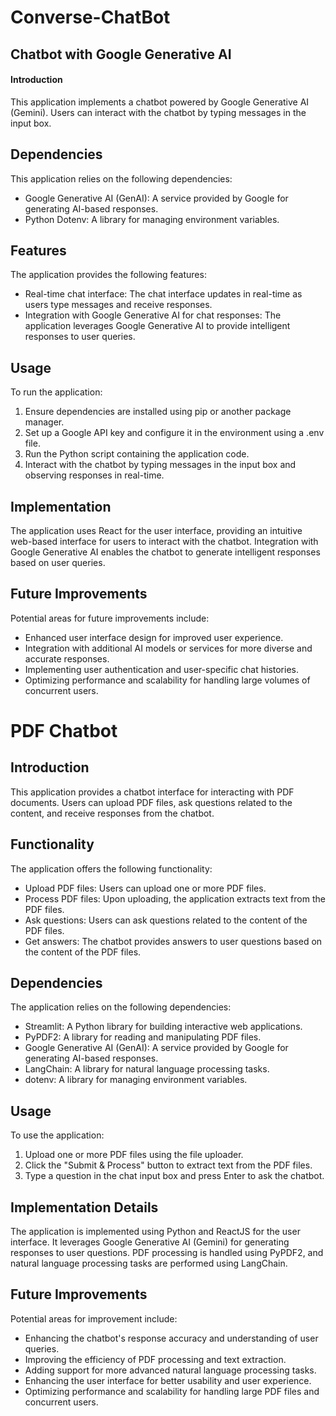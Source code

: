 # Converse-ChatBot
<documentation>
    <metadata>
        <h2>Chatbot with Google Generative AI</h2>
    </metadata>
    <content>
        <section>
            <h4>Introduction</h4>
            <content>
                <p>This application implements a chatbot powered by Google Generative AI (Gemini). Users can interact with the chatbot by typing messages in the input box.</p>
            </content>
        </section>
        <section>
            <h2>Dependencies</h2>
            <content>
                <p>This application relies on the following dependencies:</p>
                <ul>
                    <li>Google Generative AI (GenAI): A service provided by Google for generating AI-based responses.</li>
                    <li>Python Dotenv: A library for managing environment variables.</li>
                </ul>
            </content>
        </section>
        <section>
            <h2>Features</h2>
            <content>
                <p>The application provides the following features:</p>
                <ul>
                    <li>Real-time chat interface: The chat interface updates in real-time as users type messages and receive responses.</li>
                    <li>Integration with Google Generative AI for chat responses: The application leverages Google Generative AI to provide intelligent responses to user queries.</li>
                </ul>
            </content>
        </section>
        <section>
            <h2>Usage</h2>
            <content>
                <p>To run the application:</p>
                <ol>
                    <li>Ensure dependencies are installed using pip or another package manager.</li>
                    <li>Set up a Google API key and configure it in the environment using a .env file.</li>
                    <li>Run the Python script containing the application code.</li>
                    <li>Interact with the chatbot by typing messages in the input box and observing responses in real-time.</li>
                </ol>
            </content>
        </section>
        <section>
            <h2>Implementation</h2>
            <content>
                <p>The application uses React for the user interface, providing an intuitive web-based interface for users to interact with the chatbot. Integration with Google Generative AI enables the chatbot to generate intelligent responses based on user queries.</p>
            </content>
        </section>
        <section>
            <h2>Future Improvements</h2>
            <content>
                <p>Potential areas for future improvements include:</p>
                <ul>
                    <li>Enhanced user interface design for improved user experience.</li>
                    <li>Integration with additional AI models or services for more diverse and accurate responses.</li>
                    <li>Implementing user authentication and user-specific chat histories.</li>
                    <li>Optimizing performance and scalability for handling large volumes of concurrent users.</li>
                </ul>
            </content>
        </section>
    </content>
</documentation>
<documentation>
    <metadata>
        <h1>PDF Chatbot</h1>
    </metadata>
    <content>
        <section>
            <h2>Introduction</h2>
            <p>This application provides a chatbot interface for interacting with PDF documents. Users can upload PDF files, ask questions related to the content, and receive responses from the chatbot.</p>
        </section>
        <section>
            <h2>Functionality</h2>
            <p>The application offers the following functionality:</p>
            <ul>
                <li>Upload PDF files: Users can upload one or more PDF files.</li>
                <li>Process PDF files: Upon uploading, the application extracts text from the PDF files.</li>
                <li>Ask questions: Users can ask questions related to the content of the PDF files.</li>
                <li>Get answers: The chatbot provides answers to user questions based on the content of the PDF files.</li>
            </ul>
        </section>
        <section>
            <h2>Dependencies</h2>
            <p>The application relies on the following dependencies:</p>
            <ul>
                <li>Streamlit: A Python library for building interactive web applications.</li>
                <li>PyPDF2: A library for reading and manipulating PDF files.</li>
                <li>Google Generative AI (GenAI): A service provided by Google for generating AI-based responses.</li>
                <li>LangChain: A library for natural language processing tasks.</li>
                <li>dotenv: A library for managing environment variables.</li>
            </ul>
        </section>
        <section>
            <h2>Usage</h2>
            <p>To use the application:</p>
            <ol>
                <li>Upload one or more PDF files using the file uploader.</li>
                <li>Click the "Submit & Process" button to extract text from the PDF files.</li>
                <li>Type a question in the chat input box and press Enter to ask the chatbot.</li>
            </ol>
        </section>
        <section>
            <h2>Implementation Details</h2>
            <p>The application is implemented using Python and ReactJS for the user interface. It leverages Google Generative AI (Gemini) for generating responses to user questions. PDF processing is handled using PyPDF2, and natural language processing tasks are performed using LangChain.</p>
        </section>
        <section>
            <h2>Future Improvements</h2>
            <p>Potential areas for improvement include:</p>
            <ul>
                <li>Enhancing the chatbot's response accuracy and understanding of user queries.</li>
                <li>Improving the efficiency of PDF processing and text extraction.</li>
                <li>Adding support for more advanced natural language processing tasks.</li>
                <li>Enhancing the user interface for better usability and user experience.</li>
                <li>Optimizing performance and scalability for handling large PDF files and concurrent users.</li>
            </ul>
        </section>
    </content>
</documentation>


